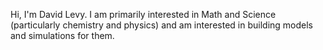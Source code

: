 Hi, I'm David Levy. 
I am primarily interested in Math and Science (particularly chemistry and physics) and am interested in building models and simulations for them. 
